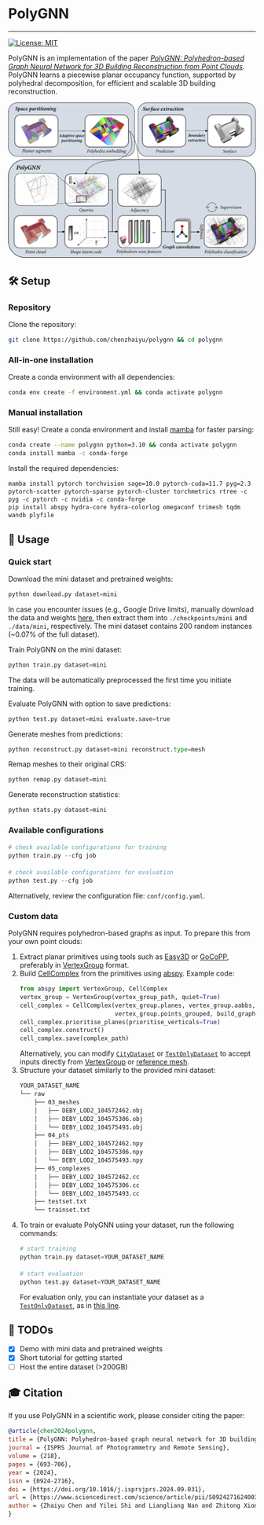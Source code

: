 # PolyGNN

-----------
[![License: MIT](https://img.shields.io/badge/License-MIT-yellow.svg)](https://raw.githubusercontent.com/chenzhaiyu/polygnn/main/LICENSE)

PolyGNN is an implementation of the paper [*PolyGNN: Polyhedron-based Graph Neural Network for 3D Building Reconstruction from Point Clouds*](https://www.sciencedirect.com/science/article/pii/S0924271624003691). 
PolyGNN learns a piecewise planar occupancy function, supported by polyhedral decomposition, for efficient and scalable 3D building reconstruction.

<p align="center">
<img src="https://raw.githubusercontent.com/chenzhaiyu/polygnn/master/docs/architecture.png" width="680"/>
</p>

## 🛠️ Setup

### Repository

Clone the repository:

```bash
git clone https://github.com/chenzhaiyu/polygnn && cd polygnn
```

### All-in-one installation

Create a conda environment with all dependencies:

```bash
conda env create -f environment.yml && conda activate polygnn
```

### Manual installation

Still easy! Create a conda environment and install [mamba](https://github.com/mamba-org/mamba) for faster parsing:
```bash
conda create --name polygnn python=3.10 && conda activate polygnn
conda install mamba -c conda-forge
```

Install the required dependencies:
```
mamba install pytorch torchvision sage=10.0 pytorch-cuda=11.7 pyg=2.3 pytorch-scatter pytorch-sparse pytorch-cluster torchmetrics rtree -c pyg -c pytorch -c nvidia -c conda-forge
pip install abspy hydra-core hydra-colorlog omegaconf trimesh tqdm wandb plyfile
```

## 🚀 Usage

### Quick start

Download the mini dataset and pretrained weights:

```python
python download.py dataset=mini
```
In case you encounter issues (e.g., Google Drive limits), manually download the data and weights [here](https://drive.google.com/drive/folders/1fAwvhGtOgS8f4IldE1J4v5s0438WM24b?usp=sharing), then extract them into `./checkpoints/mini` and `./data/mini`, respectively.
The mini dataset contains 200 random instances (~0.07% of the full dataset).

Train PolyGNN on the mini dataset:
```python
python train.py dataset=mini
```
The data will be automatically preprocessed the first time you initiate training.

Evaluate PolyGNN with option to save predictions:
```python
python test.py dataset=mini evaluate.save=true
```

Generate meshes from predictions:
```python
python reconstruct.py dataset=mini reconstruct.type=mesh
```

Remap meshes to their original CRS:
```python
python remap.py dataset=mini
```

Generate reconstruction statistics:
```python
python stats.py dataset=mini
```

### Available configurations

```python
# check available configurations for training
python train.py --cfg job

# check available configurations for evaluation
python test.py --cfg job
```
Alternatively, review the configuration file: `conf/config.yaml`.


### Custom data

PolyGNN requires polyhedron-based graphs as input. To prepare this from your own point clouds:
1. Extract planar primitives using tools such as [Easy3D](https://github.com/LiangliangNan/Easy3D) or [GoCoPP](https://github.com/Ylannl/GoCoPP), preferably in [VertexGroup](https://abspy.readthedocs.io/en/latest/vertexgroup.html) format.
2. Build [CellComplex](https://abspy.readthedocs.io/en/latest/api.html#abspy.CellComplex) from the primitives using [abspy](https://github.com/chenzhaiyu/abspy). Example code:
   ```python
   from abspy import VertexGroup, CellComplex
   vertex_group = VertexGroup(vertex_group_path, quiet=True)
   cell_complex = CellComplex(vertex_group.planes, vertex_group.aabbs,
                              vertex_group.points_grouped, build_graph=True, quiet=True)
   cell_complex.prioritise_planes(prioritise_verticals=True)
   cell_complex.construct()
   cell_complex.save(complex_path)
   ```
   Alternatively, you can modify [`CityDataset`](https://github.com/chenzhaiyu/polygnn/blob/67addd77a6be1d100448e3bd7523babfa063d0dd/dataset.py#L157) or [`TestOnlyDataset`](https://github.com/chenzhaiyu/polygnn/blob/67addd77a6be1d100448e3bd7523babfa063d0dd/dataset.py#L276) to accept inputs directly from [VertexGroup](https://abspy.readthedocs.io/en/latest/vertexgroup.html) or [reference mesh](https://abspy.readthedocs.io/en/latest/api.html#abspy.VertexGroupReference).
3. Structure your dataset similarly to the provided mini dataset:
   ```bash
   YOUR_DATASET_NAME
   └── raw
       ├── 03_meshes
       │   ├── DEBY_LOD2_104572462.obj
       │   ├── DEBY_LOD2_104575306.obj
       │   └── DEBY_LOD2_104575493.obj
       ├── 04_pts
       │   ├── DEBY_LOD2_104572462.npy
       │   ├── DEBY_LOD2_104575306.npy
       │   └── DEBY_LOD2_104575493.npy
       ├── 05_complexes
       │   ├── DEBY_LOD2_104572462.cc
       │   ├── DEBY_LOD2_104575306.cc
       │   └── DEBY_LOD2_104575493.cc
       ├── testset.txt
       └── trainset.txt
   ```
4. To train or evaluate PolyGNN using your dataset, run the following commands:
   ```python
   # start training
   python train.py dataset=YOUR_DATASET_NAME
   
   # start evaluation
   python test.py dataset=YOUR_DATASET_NAME
   ```
   For evaluation only, you can instantiate your dataset as a [`TestOnlyDataset`](https://github.com/chenzhaiyu/polygnn/blob/67addd77a6be1d100448e3bd7523babfa063d0dd/dataset.py#L276), as in [this line](https://github.com/chenzhaiyu/polygnn/blob/94ffc9e45f0721653038bd91f33f1d4eafeab7cb/test.py#L178).

## 👷 TODOs

- [x] Demo with mini data and pretrained weights
- [x] Short tutorial for getting started
- [ ] Host the entire dataset (>200GB)

## 🎓 Citation

If you use PolyGNN in a scientific work, please consider citing the paper:

```bibtex
@article{chen2024polygnn,
title = {PolyGNN: Polyhedron-based graph neural network for 3D building reconstruction from point clouds},
journal = {ISPRS Journal of Photogrammetry and Remote Sensing},
volume = {218},
pages = {693-706},
year = {2024},
issn = {0924-2716},
doi = {https://doi.org/10.1016/j.isprsjprs.2024.09.031},
url = {https://www.sciencedirect.com/science/article/pii/S0924271624003691},
author = {Zhaiyu Chen and Yilei Shi and Liangliang Nan and Zhitong Xiong and Xiao Xiang Zhu},
}
```
